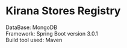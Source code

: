 # Kirana Stores Registry

DataBase: MongoDB <br/>
Framework: Spring Boot version 3.0.1 <br/>
Build tool used: Maven

